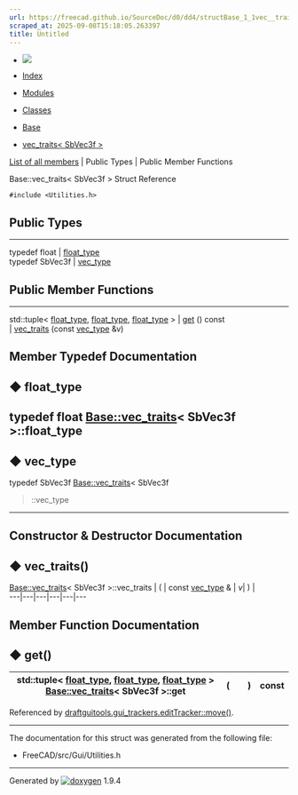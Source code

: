 ```yaml
---
url: https://freecad.github.io/SourceDoc/d0/dd4/structBase_1_1vec__traits_3_01SbVec3f_01_4.html
scraped_at: 2025-09-08T15:18:05.263397
title: Untitled
---
```


  * [ ![](https://www.freecad.org/svg/logo-freecad.svg) ](https://freecadweb.org "FreeCAD")
  * [Index](../../index.html "Index")
  * [Modules](../../modules.html "Modules list")
  * [Classes](../../annotated.html "Annotated list")

  * [Base](../../db/d07/namespaceBase.html)
  * [vec_traits< SbVec3f >](../../d0/dd4/structBase_1_1vec__traits_3_01SbVec3f_01_4.html)

[List of all members](../../dd/d18/structBase_1_1vec__traits_3_01SbVec3f_01_4-members.html) | Public Types | Public Member Functions

Base::vec_traits< SbVec3f > Struct Reference

`#include <Utilities.h>`

##  Public Types  
  
---  
typedef float | [float_type](../../d0/dd4/structBase_1_1vec__traits_3_01SbVec3f_01_4.html#a15e5d7a5772e7a0824b5f27163a7e159)  
typedef SbVec3f | [vec_type](../../d0/dd4/structBase_1_1vec__traits_3_01SbVec3f_01_4.html#a6d897ad3c14ed6995ebb01b5390383f6)  
  
##  Public Member Functions  
  
---  
std::tuple< [float_type](../../d0/dd4/structBase_1_1vec__traits_3_01SbVec3f_01_4.html#a15e5d7a5772e7a0824b5f27163a7e159), [float_type](../../d0/dd4/structBase_1_1vec__traits_3_01SbVec3f_01_4.html#a15e5d7a5772e7a0824b5f27163a7e159), [float_type](../../d0/dd4/structBase_1_1vec__traits_3_01SbVec3f_01_4.html#a15e5d7a5772e7a0824b5f27163a7e159) > | [get](../../d0/dd4/structBase_1_1vec__traits_3_01SbVec3f_01_4.html#a02adaed06228a2794c6b5b504533223b) () const  
|
[vec_traits](../../d0/dd4/structBase_1_1vec__traits_3_01SbVec3f_01_4.html#af14888e8c24637525038afa10286af32)
(const
[vec_type](../../d0/dd4/structBase_1_1vec__traits_3_01SbVec3f_01_4.html#a6d897ad3c14ed6995ebb01b5390383f6)
&v)  
  
## Member Typedef Documentation

## ◆ float_type

typedef float [Base::vec_traits](../../d9/d76/structBase_1_1vec__traits.html)<
SbVec3f >::float_type  
---  
  
## ◆ vec_type

typedef SbVec3f
[Base::vec_traits](../../d9/d76/structBase_1_1vec__traits.html)< SbVec3f
>::vec_type  
---  
  
## Constructor & Destructor Documentation

## ◆ vec_traits()

[Base::vec_traits](../../d9/d76/structBase_1_1vec__traits.html)< SbVec3f >::vec_traits  | ( | const [vec_type](../../d0/dd4/structBase_1_1vec__traits_3_01SbVec3f_01_4.html#a6d897ad3c14ed6995ebb01b5390383f6) & | _v_| ) |   
---|---|---|---|---|---  
  
## Member Function Documentation

## ◆ get()

std::tuple< [float_type](../../d0/dd4/structBase_1_1vec__traits_3_01SbVec3f_01_4.html#a15e5d7a5772e7a0824b5f27163a7e159), [float_type](../../d0/dd4/structBase_1_1vec__traits_3_01SbVec3f_01_4.html#a15e5d7a5772e7a0824b5f27163a7e159), [float_type](../../d0/dd4/structBase_1_1vec__traits_3_01SbVec3f_01_4.html#a15e5d7a5772e7a0824b5f27163a7e159) > [Base::vec_traits](../../d9/d76/structBase_1_1vec__traits.html)< SbVec3f >::get  | ( | | ) |  const  
---|---|---|---|---  
  
Referenced by
[draftguitools.gui_trackers.editTracker::move()](../../d3/dce/classdraftguitools_1_1gui__trackers_1_1editTracker.html#a6e4a060566362b1db0b5ea44c9874297).

* * *

The documentation for this struct was generated from the following file:

  * FreeCAD/src/Gui/Utilities.h

* * *

Generated by
[![doxygen](../../doxygen.svg)](https://www.doxygen.org/index.html) 1.9.4

